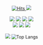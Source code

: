 

<div align="center">
  <div>
    <a href="https://hits.seeyoufarm.com">
      <img src="https://hits.seeyoufarm.com/api/count/incr/badge.svg?url=https%3A%2F%2Fgithub.com%2Ftimepresent95&count_bg=%2379C83D&title_bg=%23555555&icon=&icon_color=%23E7E7E7&title=Github&edge_flat=false" alt="Hits">
    </a>
    <a href="https://an-thropology.tistory.com/">
      <img src="https://img.shields.io/badge/%20%20-Blog-%233D69C8.svg?logo=data:image/svg+xml;base64,PHN2ZyByb2xlPSJpbWciIHZpZXdCb3g9IjAgMCAyNCAyNCIgeG1sbnM9Imh0dHA6Ly93d3cudzMub3JnLzIwMDAvc3ZnIj48dGl0bGU+VGlzdG9yeTwvdGl0bGU+PHBhdGggZD0iTTAgM2EzIDMgMCAxIDAgNiAwIDMgMyAwIDAgMC02IDBtOSAxOGEzIDMgMCAxIDAgNiAwIDMgMyAwIDAgMC02IDBtMC05YTMgMyAwIDEgMCA2IDAgMyAzIDAgMCAwLTYgMG0wLTlhMyAzIDAgMSAwIDYgMCAzIDMgMCAwIDAtNiAwbTkgMGEzIDMgMCAxIDAgNiAwIDMgMyAwIDAgMC02IDB6Ii8+PC9zdmc+">
    </a>
  </div>
  <br/>
  <div>
    <img src="https://img.shields.io/badge/-TypeScript-007acc?style=for-the-badge&logo=typescript&logoColor=fff">
    <img src="https://img.shields.io/badge/Vue.js-35495E?style=for-the-badge&logo=vuedotjs&logoColor=4FC08D">
    <img src="https://img.shields.io/badge/React-61DAFB?style=for-the-badge&logo=React&logoColor=black"/>
    <img src="https://img.shields.io/badge/React Native-61DAFB?style=for-the-badge&logo=React&logoColor=black"/>
  </div>
  <div>
    <img src="https://img.shields.io/badge/Docker-2496ED?style=for-the-badge&logo=Docker&logoColor=white">
    <img src="https://img.shields.io/badge/Amazon_AWS-232F3E?style=for-the-badge&logo=amazon-aws&logoColor=white">
    <img src="https://img.shields.io/badge/Notion-000000?style=for-the-badge&logo=Notion&logoColor=white">
  </div>
  <br/>
  <div>
    <img src="https://github-readme-stats.vercel.app/api?username=timepresent95&title_color=ffffff&text_color=ffffff&icon_color=ffffff&line_height=24&hide=contribs&card_width=200px&hide_rank=true&bg_color=3D69C8&border_radius=5&show_icons=true">
    <img src="https://github-readme-stats.vercel.app/api/top-langs/?username=timepresent95&layout=compact" alt="Top Langs">
  </div>
</div>


